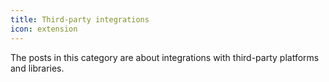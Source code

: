```yaml
---
title: Third-party integrations
icon: extension
---
```


The posts in this category are about integrations with third-party platforms and libraries.
